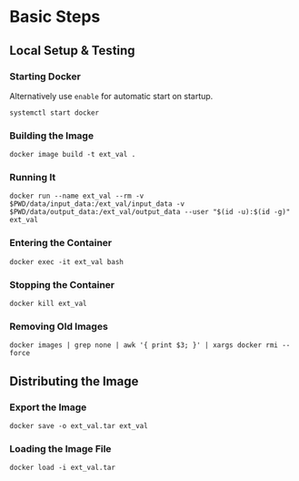 # Basic Steps #

## Local Setup & Testing ##

### Starting Docker ###

Alternatively use ``enable`` for automatic start on startup.

```console
systemctl start docker
```

### Building the Image ###

```console
docker image build -t ext_val .
```

### Running It ###

```console
docker run --name ext_val --rm -v $PWD/data/input_data:/ext_val/input_data -v $PWD/data/output_data:/ext_val/output_data --user "$(id -u):$(id -g)" ext_val
```

### Entering the Container ###

```console
docker exec -it ext_val bash
```

### Stopping the Container ###

```console
docker kill ext_val
```

### Removing Old Images ###

```console
docker images | grep none | awk '{ print $3; }' | xargs docker rmi --force
```

## Distributing the Image ##

### Export the Image ###

```console
docker save -o ext_val.tar ext_val
```

### Loading the Image File ###

```console
docker load -i ext_val.tar
```
